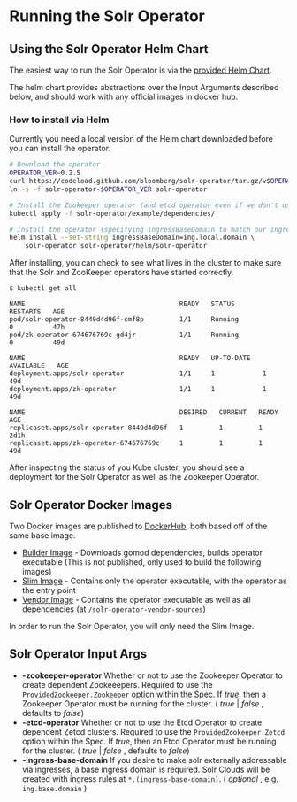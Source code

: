 # Running the Solr Operator

## Using the Solr Operator Helm Chart

The easiest way to run the Solr Operator is via the [provided Helm Chart](/helm/solr-operator).

The helm chart provides abstractions over the Input Arguments described below, and should work with any official images in docker hub.

### How to install via Helm

Currently you need a local version of the Helm chart downloaded before you can install the operator.

```bash
# Download the operator
OPERATOR_VER=0.2.5
curl https://codeload.github.com/bloomberg/solr-operator/tar.gz/v$OPERATOR_VER | tar xz
ln -s -f solr-operator-$OPERATOR_VER solr-operator

# Install the Zookeeper operator (and etcd operator even if we don't use it)
kubectl apply -f solr-operator/example/dependencies/

# Install the operator (specifying ingressBaseDomain to match our ingressController)
helm install --set-string ingressBaseDomain=ing.local.domain \
    solr-operator solr-operator/helm/solr-operator
```

After installing, you can check to see what lives in the cluster to make sure that the Solr and ZooKeeper operators have started correctly.
```
$ kubectl get all

NAME                                       READY   STATUS             RESTARTS   AGE
pod/solr-operator-8449d4d96f-cmf8p         1/1     Running            0          47h
pod/zk-operator-674676769c-gd4jr           1/1     Running            0          49d

NAME                                       READY   UP-TO-DATE   AVAILABLE   AGE
deployment.apps/solr-operator              1/1     1            1           49d
deployment.apps/zk-operator                1/1     1            1           49d

NAME                                       DESIRED   CURRENT   READY   AGE
replicaset.apps/solr-operator-8449d4d96f   1         1         1       2d1h
replicaset.apps/zk-operator-674676769c     1         1         1       49d
```

After inspecting the status of you Kube cluster, you should see a deployment for the Solr Operator as well as the Zookeeper Operator.

## Solr Operator Docker Images

Two Docker images are published to [DockerHub](https://hub.docker.com/r/bloomberg/solr-operator), both based off of the same base image.

- [Builder Image](build/Dockerfile.build) - Downloads gomod dependencies, builds operator executable (This is not published, only used to build the following images)
- [Slim Image](build/Dockerfile.slim) - Contains only the operator executable, with the operator as the entry point
- [Vendor Image](build/Dockerfile.slim) - Contains the operator executable as well as all dependencies (at `/solr-operator-vendor-sources`)

In order to run the Solr Operator, you will only need the Slim Image.

## Solr Operator Input Args

* **-zookeeper-operator** Whether or not to use the Zookeeper Operator to create dependent Zookeeepers.
                          Required to use the `ProvidedZookeeper.Zookeeper` option within the Spec.
                          If _true_, then a Zookeeper Operator must be running for the cluster.
                          ( _true_ | _false_ , defaults to _false_)
* **-etcd-operator** Whether or not to use the Etcd Operator to create dependent Zetcd clusters.
                     Required to use the `ProvidedZookeeper.Zetcd` option within the Spec.
                     If _true_, then an Etcd Operator must be running for the cluster.
                     ( _true_ | _false_ , defaults to _false_)
* **-ingress-base-domain** If you desire to make solr externally addressable via ingresses, a base ingress domain is required.
                        Solr Clouds will be created with ingress rules at `*.(ingress-base-domain)`.
                        ( _optional_ , e.g. `ing.base.domain` )
                        
    